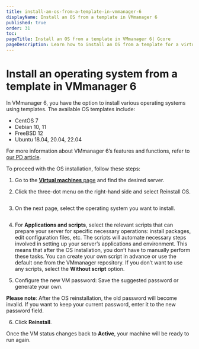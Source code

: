 ```yaml
---
title: install-an-os-from-a-template-in-vmmanager-6
displayName: Install an OS from a template in VMmanager 6
published: true
order: 31
toc:
pageTitle: Install an OS from a template in VMmanager 6| Gcore
pageDescription: Learn how to install an OS from a template for a virtual server in VMManager 6.
---
```

# Install an operating system from a template in VMmanager 6

In VMmanager 6, you have the option to install various operating systems using templates. The available OS templates include: 

- CentOS 7
- Debian 10, 11
- FreeBSD 12
- Ubuntu 18.04, 20.04, 22.04

For more information about VMmanager 6’s features and functions, refer to <a href="https://gcore.com/docs/hosting/virtual-servers/manage/main-features-and-functions-of-vmmanager-6" target="_blank">our PD article</a>.


To proceed with the OS installation, follow these steps:

1. Go to the <a href="https://bix-v6.vm.gcore.com/vm/manager/host" target="_blank">**Virtual machines** page</a> and find the desired server.

2. Click the three-dot menu on the right-hand side and select Reinstall OS.

<img src="https://assets.gcore.pro/docs/hosting/virtual-servers/manage/operating-system/install-an-os-from-a-template/1-menu.png" alt="">

3. On the next page, select the operating system you want to install.

<img src="https://assets.gcore.pro/docs/hosting/virtual-servers/manage/operating-system/install-an-os-from-a-template/2-configuration-options.png" alt="">

4. For **Applications and scripts**, select the relevant scripts that can prepare your server for specific necessary operations: install packages, edit configuration files, etc. The scripts will automate necessary steps involved in setting up your server’s applications and environment. This means that after the OS installation, you don’t have to manually perform these tasks. You can create your own script in advance or use the default one from the VMmanager repository. If you don’t want to use any scripts, select the **Without script** option.

5. Configure the new VM password: Save the suggested password or generate your own.

**Please note**: After the OS reinstallation, the old password will become invalid. If you want to keep your current password, enter it to the new password field.

6. Click **Reinstall**. 

Once the VM status changes back to **Active**, your machine will be ready to run again.
